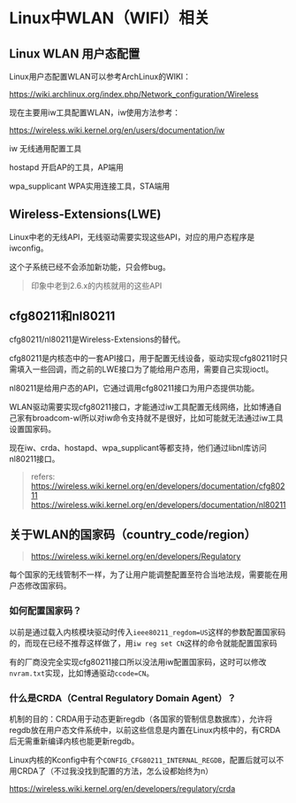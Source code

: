 # Linux中WLAN（WIFI）相关



## Linux WLAN 用户态配置

Linux用户态配置WLAN可以参考ArchLinux的WIKI：

https://wiki.archlinux.org/index.php/Network_configuration/Wireless

现在主要用iw工具配置WLAN，iw使用方法参考：

https://wireless.wiki.kernel.org/en/users/documentation/iw



iw 无线通用配置工具

hostapd 开启AP的工具，AP端用

wpa_supplicant WPA实用连接工具，STA端用



## Wireless-Extensions(LWE)

Linux中老的无线API，无线驱动需要实现这些API，对应的用户态程序是iwconfig。

这个子系统已经不会添加新功能，只会修bug。

> 印象中老到2.6.x的内核就用的这些API



## cfg80211和nl80211

cfg80211/nl80211是Wireless-Extensions的替代。

cfg80211是内核态中的一套API接口，用于配置无线设备，驱动实现cfg80211时只需填入一些回调，而之前的LWE接口为了能给用户态用，需要自己实现ioctl。

nl80211是给用户态的API，它通过调用cfg80211接口为用户态提供功能。

WLAN驱动需要实现cfg80211接口，才能通过iw工具配置无线网络，比如博通自己家有broadcom-wl所以对iw命令支持就不是很好，比如可能就无法通过iw工具设置国家码。

现在iw、crda、hostapd、wpa_supplicant等都支持，他们通过libnl库访问nl80211接口。

> refers:
> https://wireless.wiki.kernel.org/en/developers/documentation/cfg80211
> https://wireless.wiki.kernel.org/en/developers/documentation/nl80211



## 关于WLAN的国家码（country_code/region）


> https://wireless.wiki.kernel.org/en/developers/Regulatory

每个国家的无线管制不一样，为了让用户能调整配置至符合当地法规，需要能在用户态修改国家码。

### 如何配置国家码？

以前是通过载入内核模块驱动时传入`ieee80211_regdom=US`这样的参数配置国家码的，而现在已经不推荐这样做了，用`iw reg set CN`这样的命令就能配置国家码

有的厂商没完全实现cfg80211接口所以没法用iw配置国家码，这时可以修改`nvram.txt`实现，比如博通驱动`ccode=CN`。

### 什么是CRDA（Central Regulatory Domain Agent）？

机制的目的：CRDA用于动态更新regdb（各国家的管制信息数据库），允许将regdb放在用户态文件系统中，以前这些信息是内置在Linux内核中的，有CRDA后无需重新编译内核也能更新regdb。

Linux内核的Kconfig中有个`CONFIG_CFG80211_INTERNAL_REGDB`，配置后就可以不用CRDA了（不过我没找到配置的方法，怎么设都始终为n）

https://wireless.wiki.kernel.org/en/developers/regulatory/crda